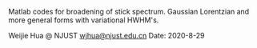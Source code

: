 
Matlab codes for broadening of stick spectrum.
Gaussian
Lorentzian
and more general forms with variational HWHM's.

Weijie Hua @ NJUST
<wjhua@njust.edu.cn>
Date: 2020-8-29
